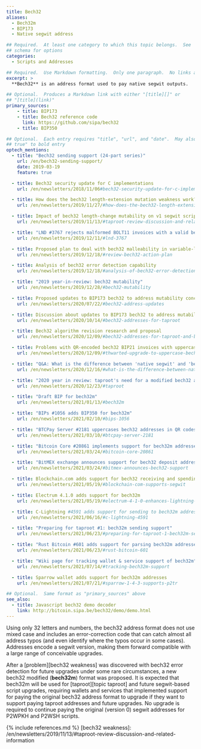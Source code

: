 ```yaml
---
title: Bech32
aliases:
  - Bech32m
  - BIP173
  - Native segwit address

## Required.  At least one category to which this topic belongs.  See
## schema for options
categories:
  - Scripts and Addresses

## Required.  Use Markdown formatting.  Only one paragraph.  No links allowed.
excerpt: >
  **Bech32** is an address format used to pay native segwit outputs.

## Optional.  Produces a Markdown link with either "[title][]" or
## "[title](link)"
primary_sources:
    - title: BIP173
    - title: Bech32 reference code
      link: https://github.com/sipa/bech32
    - title: BIP350

## Optional.  Each entry requires "title", "url", and "date".  May also use "feature:
## true" to bold entry
optech_mentions:
  - title: "Bech32 sending support (24-part series)"
    url: /en/bech32-sending-support/
    date: 2019-03-19
    feature: true

  - title: Bech32 security update for C implementations
    url: /en/newsletters/2018/11/06#bech32-security-update-for-c-implementation

  - title: How does the bech32 length-extension mutation weakness work?
    url: /en/newsletters/2019/11/27/#how-does-the-bech32-length-extension-mutation-weakness-work

  - title: Impact of bech32 length-change mutability on v1 segwit script length
    url: /en/newsletters/2019/11/13/#taproot-review-discussion-and-related-information

  - title: "LND #3767 rejects malformed BOLT11 invoices with a valid bech32 checksum"
    url: /en/newsletters/2019/12/11/#lnd-3767

  - title: Proposed plan to deal with bech32 malleability in variable-length addresses
    url: /en/newsletters/2019/12/18/#review-bech32-action-plan

  - title: Analysis of bech32 error detection capability
    url: /en/newsletters/2019/12/18/#analysis-of-bech32-error-detection

  - title: "2019 year-in-review: bech32 mutability"
    url: /en/newsletters/2019/12/28/#bech32-mutability

  - title: Proposed updates to BIP173 bech32 to address mutability concerns
    url: /en/newsletters/2020/07/22/#bech32-address-updates

  - title: Discussion about updates to BIP173 bech32 to address mutability concerns
    url: /en/newsletters/2020/10/14/#bech32-addresses-for-taproot

  - title: Bech32 algorithm revision research and proposal
    url: /en/newsletters/2020/12/09/#bech32-addresses-for-taproot-and-beyond

  - title: Problems with QR-encoded bech32 BIP21 invoices with uppercase schema
    url: /en/newsletters/2020/12/09/#thwarted-upgrade-to-uppercase-bech32-qr-codes

  - title: "Q&A: What is the difference between 'native segwit' and 'bech32'?"
    url: /en/newsletters/2020/12/16/#what-is-the-difference-between-native-segwit-and-bech32

  - title: "2020 year in review: taproot's need for a modified bech32 address format"
    url: /en/newsletters/2020/12/23/#taproot

  - title: "Draft BIP for bech32m"
    url: /en/newsletters/2021/01/13/#bech32m

  - title: "BIPs #1056 adds BIP350 for bech32m"
    url: /en/newsletters/2021/02/10/#bips-1056

  - title: "BTCPay Server #2181 uppercases bech32 addresses in QR codes"
    url: /en/newsletters/2021/03/10/#btcpay-server-2181

  - title: "Bitcoin Core #20861 implements support for bech32m addresses"
    url: /en/newsletters/2021/03/24/#bitcoin-core-20861

  - title: "BitMEX exchange announces support for bech32 deposit addresses"
    url: /en/newsletters/2021/03/24/#bitmex-announces-bech32-support

  - title: Blockchain.com adds support for bech32 receiving and spending
    url: /en/newsletters/2021/05/19/#blockchain-com-supports-segwit

  - title: Electrum 4.1.0 adds support for bech32m
    url: /en/newsletters/2021/05/19/#electrum-4-1-0-enhances-lightning-features

  - title: C-Lightning #4591 adds support for sending to bech32m addresses
    url: /en/newsletters/2021/06/16/#c-lightning-4591

  - title: "Preparing for taproot #1: bech32m sending support"
    url: /en/newsletters/2021/06/23/#preparing-for-taproot-1-bech32m-sending-support

  - title: "Rust Bitcoin #601 adds support for parsing bech32m addresses"
    url: /en/newsletters/2021/06/23/#rust-bitcoin-601

  - title: "Wiki page for tracking wallet & service support of bech32m"
    url: /en/newsletters/2021/07/14/#tracking-bech32m-support

  - title: Sparrow wallet adds support for bech32m addresses
    url: /en/newsletters/2021/07/21/#sparrow-1-4-3-supports-p2tr

## Optional.  Same format as "primary_sources" above
see_also:
  - title: Javascript bech32 demo decoder
    link: http://bitcoin.sipa.be/bech32/demo/demo.html
---
```

Using only 32 letters and numbers, the bech32 address format does not use
mixed case and includes an error-correction code that can catch
almost all address typos (and even identify where the typos occur in
some cases).  Addresses encode a segwit version, making them forward
compatible with a large range of conceivable upgrades.

After a [problem][bech32 weakness] was discovered with bech32 error
detection for future upgrades under some rare circumstances, a new
bech32 modified (**bech32m**) format was proposed.
It is expected that bech32m will be used for
[taproot][topic taproot] and future segwit-based script upgrades,
requiring wallets and services that implemented support for paying the
original bech32 address format to upgrade if they want to support
paying taproot addresses and future upgrades.  No upgrade is required to
continue paying the original (version 0) segwit addresses for P2WPKH
and P2WSH scripts.

{% include references.md %}
[bech32 weakness]: /en/newsletters/2019/11/13/#taproot-review-discussion-and-related-information
